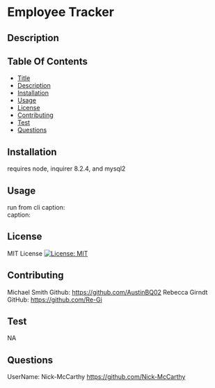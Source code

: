 # Employee Tracker 
 ## Description 
  
 ## Table Of Contents 
 - [Title](#title) 
 - [Description](#description) 
 - [Installation](#installation) 
 - [Usage](#usage) 
 - [License](#license) 
 - [Contributing](#contributing) 
 - [Test](#test) 
 - [Questions](#questions) 
 ## Installation 
 requires node, inquirer 8.2.4, and mysql2
 ## Usage 
 run from cli
 caption: 
<br>
![<img src=".jpg" width="250"/>](images/.jpg)
<br>
caption:
<br>
![<img src=".jpg" width="250"/>](images/.jpg)

 ## License 
 MIT License 
 [![License: MIT](https://img.shields.io/badge/License-MIT-yellow.svg)](https://opensource.org/licenses/MIT) 
 ## Contributing 
 Michael Smith
 Github: https://github.com/AustinBQ02
 Rebecca Girndt
 GitHub: https://github.com/Re-Gi
 ## Test 
 NA 
 ## Questions 
 UserName: Nick-McCarthy 
 https://github.com/Nick-McCarthy
